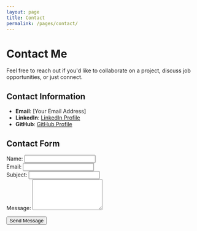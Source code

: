 ```yaml
---
layout: page
title: Contact
permalink: /pages/contact/
---
```


# Contact Me

Feel free to reach out if you'd like to collaborate on a project, discuss job opportunities, or just connect.

## Contact Information

- **Email**: [Your Email Address]
- **LinkedIn**: [LinkedIn Profile](https://www.linkedin.com/in/andrew-erbs-59bb9365)
- **GitHub**: [GitHub Profile](https://github.com/yourusername)

## Contact Form

<form id="contact-form" action="https://formspree.io/youremail@example.com" method="POST">
  <div class="form-group">
    <label for="name">Name:</label>
    <input type="text" id="name" name="name" required>
  </div>
  
  <div class="form-group">
    <label for="email">Email:</label>
    <input type="email" id="email" name="_replyto" required>
  </div>
  
  <div class="form-group">
    <label for="subject">Subject:</label>
    <input type="text" id="subject" name="subject" required>
  </div>
  
  <div class="form-group">
    <label for="message">Message:</label>
    <textarea id="message" name="message" rows="5" required></textarea>
  </div>
  
  <button type="submit" class="button">Send Message</button>
</form>